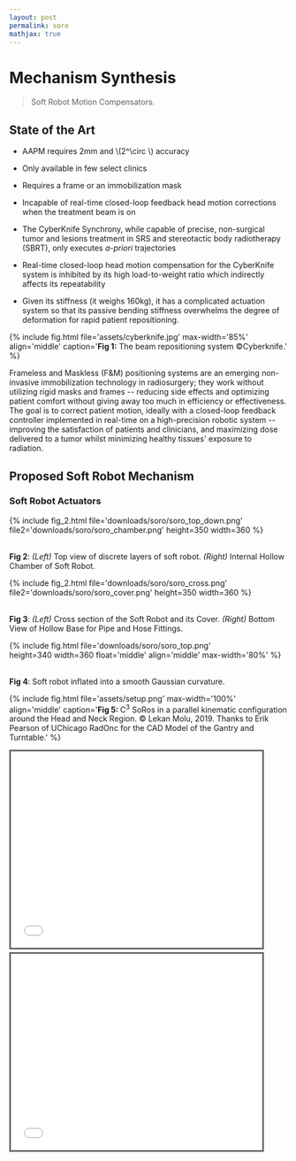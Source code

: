 ```yaml
---
layout: post
permalink: soro
mathjax: true
---
```


<?php include_once("analyticstracking.php") ?>


<a name="research"></a>
# Mechanism Synthesis

> Soft Robot Motion Compensators.

## State of the Art

- AAPM requires 2mm and \\(2^\circ \\) accuracy

- Only available in few select clinics

- Requires a frame or an immobilization mask

- Incapable of real-time closed-loop feedback head motion corrections when the treatment beam is on

- The CyberKnife Synchrony, while capable of precise, non-surgical tumor and lesions treatment in SRS and stereotactic body radiotherapy (SBRT), only executes _a-priori_ trajectories

- Real-time closed-loop head motion compensation for the CyberKnife system is inhibited by its high load-to-weight ratio which indirectly affects its repeatability

- Given its stiffness (it weighs 160kg), it has a complicated actuation system so that its passive bending stiffness overwhelms the degree of deformation for rapid patient repositioning.

{% 
    include fig.html 
        file='assets/cyberknife.jpg' 
        max-width='85%' 
        align='middle'
        caption='<b>Fig 1:</b> The beam repositioning system ©Cyberknife.'
%}
<br>

Frameless and Maskless (F&M) positioning systems are an emerging non-invasive immobilization technology in radiosurgery; they work without utilizing rigid masks and frames -- reducing side effects and optimizing patient comfort without giving away too much in efficiency or effectiveness. The goal is to correct patient motion, ideally with a closed-loop feedback controller implemented  in real-time on a high-precision robotic system -- improving the satisfaction of patients and clinicians, and maximizing dose delivered to a tumor whilst minimizing healthy tissues' exposure to radiation. 

## Proposed Soft Robot Mechanism

### Soft Robot Actuators

{% 
    include fig_2.html 
        file='downloads/soro/soro_top_down.png' 
        file2='downloads/soro/soro_chamber.png' 
        height=350
        width=360
%}

<br>
<b>Fig 2</b>: <i>(Left)</i> Top view of discrete layers of soft robot. <i>(Right)</i> Internal Hollow Chamber of Soft Robot.

{% 
    include fig_2.html 
        file='downloads/soro/soro_cross.png' 
        file2='downloads/soro/soro_cover.png' 
        height=350
        width=360
%}

<br>
<b>Fig 3</b>: <i>(Left)</i> Cross section of the Soft Robot and its Cover. <i>(Right)</i>  Bottom View of Hollow Base for Pipe and Hose Fittings.

{% 
    include fig.html 
        file='downloads/soro/soro_top.png'  
        height=340
        width=360
        float='middle'
        align='middle'
        max-width='80%'
%}

<br>
<b>Fig 4</b>: Soft robot inflated into a smooth Gaussian curvature.


<br>

{% 
    include fig.html 
        file='assets/setup.png' 
        max-width='100%' 
        align='middle'
        caption='<b>Fig 5: </b>C<sup>3</sup> SoRos in a parallel kinematic configuration around the Head and Neck Region. © Lekan Molu, 2019. Thanks to Erik Pearson of UChicago RadOnc for the CAD Model of the Gantry and Turntable.'
%}
<br>



<iframe src="/assets/zero_to_hero.mp4" width="455" height="355" frameborder="0" marginwidth="0" marginheight="0" scrolling="no" style="border:3px solid #666; margin-bottom:5px; max-width: 100%;" allowfullscreen> </iframe>
<br>


<iframe src="/assets/ds_5mm.mov" width="455" height="355" frameborder="0" marginwidth="0" marginheight="0" scrolling="no" style="border:3px solid #666; margin-bottom:5px; max-width: 100%;" allowfullscreen> </iframe>
<br>